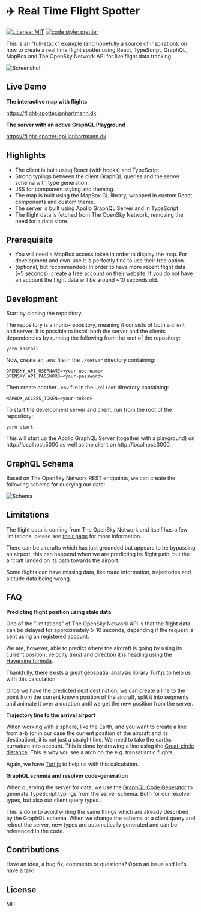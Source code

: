 
# ✈️ Real Time Flight Spotter

[![License: MIT](https://img.shields.io/badge/License-MIT-yellow.svg?style=flat-square)](https://opensource.org/licenses/MIT)
[![code style: prettier](https://img.shields.io/badge/code_style-prettier-ff69b4.svg?style=flat-square)](https://github.com/prettier/prettier)

This is an "full-stack" example (and hopefully a source of inspiration), on how to create a real time flight spotter using React, TypeScript, GraphQL, MapBox and The OpenSky Network API for live flight data tracking.

![Screenshot](https://github.com/janhartmann/flight-spotter/blob/master/docs/screenshot.png)

## Live Demo

**The interactive map with flights**

https://flight-spotter.janhartmann.dk

**The server with an active GraphQL Playground**

https://flight-spotter-api.janhartmann.dk

## Highlights

* The client is built using React (with hooks) and TypeScript.
* Strong typings between the client GraphQL queries and the server schema with type generation.
* JSS for component styling and theming.
* The map is built using the MapBox GL library, wrapped in custom React components and custom theme.
* The server is built using Apollo GraphQL Server and in TypeScript.
* The flight data is fetched from The OpenSky Network, removing the need for a data store.

## Prerequisite

* You will need a MapBox access token in order to display the map. For development and own-use it is perfectly fine to use their free option.
* (optional, but recommended) In order to have more recent flight data (~5 seconds), create a free account on [their website](https://opensky-network.org/). If you do not have an account the flight data will be around ~10 seconds old.

## Development

Start by cloning the repository.

The repository is a mono-repository, meaning it consists of both a client and server. It is possible to install both the server and the clients dependencies by running the following from the root of the repository:

```
yarn install
```

Now, create an `.env` file in the `./server` directory containing:

```
OPENSKY_API_USERNAME=<your-username>
OPENSKY_API_PASSWORD=<your-password>
```

Then create another `.env` file in the `./client` directory containing:

```
MAPBOX_ACCESS_TOKEN=<your-token>
```

To start the development server and client, run from the root of the repository:

```
yarn start
```

This will start up the Apollo GraphQL Server (together with a playground) on http://localhost:5000 as well as the client on http://localhost:3000.

## GraphQL Schema

Based on The OpenSky Network REST endpoints, we can create the following schema for querying our data:

![Schema](https://github.com/janhartmann/flight-spotter/blob/master/docs/schema.png)

## Limitations

The flight data is coming from The OpenSky Network and itself has a few limitations, please see [their page](https://opensky-network.org/apidoc/rest.html#limitations) for more information.

There can be aircrafts which has just grounded but appears to be bypassing an airport, this can happend when we are predicting its flight path, but the aircraft landed on its path towards the airport.

Some flights can have missing data, like route information, trajectories and altitude data being wrong.

## FAQ

**Predicting flight position using stale data**

One of the "limitations" of The OpenSky Network API is that the flight data can be delayed for approximately 5-10 seconds, depending if the request is sent using an registered account.

We are, however, able to predict where the aircraft is going by using its current position, velocity (m/s) and direction it is heading using the [Haversine formula](https://en.wikipedia.org/wiki/Haversine_formula).

Thankfully, there exists a great geospatial analysis library [Turf.js](https://turfjs.org/) to help us with this calculation.

Once we have the predicted next destination, we can create a line to the point from the current known position of the aircraft, split it into segments and animate it over a duration until we get the new position from the server.

**Trajectory line to the arrival airport**

When working with a sphere, like the Earth, and you want to create a line from a-b (or in our case the current position of the aircraft and its destination), it is not just a straight line. We need to take the earths curvature into account. This is done by drawing a line using the [Great-circle distance](https://en.wikipedia.org/wiki/Great-circle_distance). This is why you see a arch on the e.g. transatlantic flights.

Again, we have [Turf.js](https://turfjs.org/) to help us with this calculation.

**GraphQL schema and resolver code-generation**

When querying the server for data, we use the [GraphQL Code Generator](https://graphql-code-generator.com) to generate TypeScript typings from the server schema. Both for our resolver types, but also our client query types.

This is done to avoid writing the same things which are already described by the GraphQL schema. When we change the schema or a client query and reboot the server, new types are automatically generated and can be referenced in the code.

## Contributions

Have an idea, a bug fix, comments or questions? Open an issue and let's have a talk!

## License

MIT
